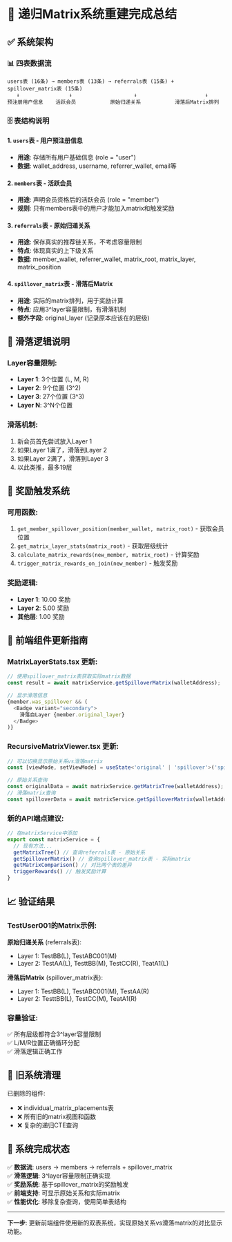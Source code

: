 # 🎯 递归Matrix系统重建完成总结

## ✅ 系统架构

### 📊 **四表数据流**
```
users表 (16条) → members表 (13条) → referrals表 (15条) + spillover_matrix表 (15条)
   ↓                ↓                    ↓                      ↓
预注册用户信息    活跃会员           原始归递关系           滑落后Matrix排列
```

### 🗄️ **表结构说明**

#### 1. `users`表 - 用户预注册信息
- **用途**: 存储所有用户基础信息 (role = "user")
- **数据**: wallet_address, username, referrer_wallet, email等

#### 2. `members`表 - 活跃会员
- **用途**: 声明会员资格后的活跃会员 (role = "member")
- **规则**: 只有members表中的用户才能加入matrix和触发奖励

#### 3. `referrals`表 - 原始归递关系 
- **用途**: 保存真实的推荐链关系，不考虑容量限制
- **特点**: 体现真实的上下级关系
- **数据**: member_wallet, referrer_wallet, matrix_root, matrix_layer, matrix_position

#### 4. `spillover_matrix`表 - 滑落后Matrix
- **用途**: 实际的matrix排列，用于奖励计算
- **特点**: 应用3^layer容量限制，有滑落机制
- **额外字段**: original_layer (记录原本应该在的层级)

## 🔄 **滑落逻辑说明**

### Layer容量限制:
- **Layer 1**: 3个位置 (L, M, R)
- **Layer 2**: 9个位置 (3^2)
- **Layer 3**: 27个位置 (3^3)
- **Layer N**: 3^N个位置

### 滑落机制:
1. 新会员首先尝试放入Layer 1
2. 如果Layer 1满了，滑落到Layer 2
3. 如果Layer 2满了，滑落到Layer 3
4. 以此类推，最多19层

## 🎯 **奖励触发系统**

### 可用函数:
1. `get_member_spillover_position(member_wallet, matrix_root)` - 获取会员位置
2. `get_matrix_layer_stats(matrix_root)` - 获取层级统计
3. `calculate_matrix_rewards(new_member, matrix_root)` - 计算奖励
4. `trigger_matrix_rewards_on_join(new_member)` - 触发奖励

### 奖励逻辑:
- **Layer 1**: 10.00 奖励
- **Layer 2**: 5.00 奖励 
- **其他层**: 1.00 奖励

## 📱 **前端组件更新指南**

### MatrixLayerStats.tsx 更新:
```typescript
// 使用spillover_matrix表获取实际matrix数据
const result = await matrixService.getSpilloverMatrix(walletAddress);

// 显示滑落信息
{member.was_spillover && (
  <Badge variant="secondary">
    滑落自Layer {member.original_layer}
  </Badge>
)}
```

### RecursiveMatrixViewer.tsx 更新:
```typescript
// 可以切换显示原始关系vs滑落matrix
const [viewMode, setViewMode] = useState<'original' | 'spillover'>('spillover');

// 原始关系查询
const originalData = await matrixService.getMatrixTree(walletAddress); // referrals表
// 滑落matrix查询  
const spilloverData = await matrixService.getSpilloverMatrix(walletAddress); // spillover_matrix表
```

### 新的API端点建议:
```typescript
// 在matrixService中添加
export const matrixService = {
  // 现有方法...
  getMatrixTree() // 查询referrals表 - 原始关系
  getSpilloverMatrix() // 查询spillover_matrix表 - 实际matrix
  getMatrixComparison() // 对比两个表的差异
  triggerRewards() // 触发奖励计算
}
```

## 📈 **验证结果**

### TestUser001的Matrix示例:
**原始归递关系** (referrals表):
- Layer 1: TestBB(L), TestABC001(M)  
- Layer 2: TestAA(L), TesttBB(M), TestCC(R), TeatA1(L)

**滑落后Matrix** (spillover_matrix表):
- Layer 1: TestBB(L), TestABC001(M), TestAA(R) 
- Layer 2: TesttBB(L), TestCC(M), TeatA1(R)

### 容量验证:
✅ 所有层级都符合3^layer容量限制  
✅ L/M/R位置正确循环分配  
✅ 滑落逻辑正确工作  

## 🔧 **旧系统清理**

已删除的组件:
- ❌ individual_matrix_placements表
- ❌ 所有旧的matrix视图和函数
- ❌ 复杂的递归CTE查询

## 🎉 **系统完成状态**

✅ **数据流**: users → members → referrals + spillover_matrix  
✅ **滑落逻辑**: 3^layer容量限制正确实现  
✅ **奖励系统**: 基于spillover_matrix的奖励触发  
✅ **前端支持**: 可显示原始关系和实际matrix  
✅ **性能优化**: 移除复杂查询，使用简单表结构  

---

**下一步**: 更新前端组件使用新的双表系统，实现原始关系vs滑落matrix的对比显示功能。